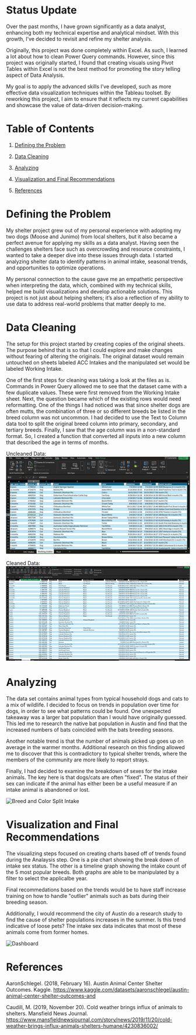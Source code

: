 # Status Update
Over the past months, I have grown significantly as a data analyst, enhancing both my technical expertise and analytical mindset. With this growth, I’ve decided to revisit and refine my shelter analysis.

Originally, this project was done completely within Excel. As such, I learned a lot about how to clean Power Query commands. However, since this project was originally started, I found that creating visuals using Pivot Tables within Excel is not the best method for promoting the story telling aspect of Data Analysis. 

My goal is to apply the advanced skills I’ve developed, such as more effective data visualization techniques within the Tableau toolset. By reworking this project, I aim to ensure that it reflects my current capabilities and showcase the value of data-driven decision-making.


# Table of Contents
1. [Defining the Problem](https://github.com/Mchapa817/Animal_Shelter_Analysis_and_Visualization#defining-the-problem)

2. [Data Cleaning](https://github.com/Mchapa817/Animal_Shelter_Analysis_and_Visualization#data-cleaning)
   
4. [Analyzing](https://github.com/Mchapa817/Animal_Shelter_Analysis_and_Visualization#analyzing)
   
6. [Visualization and Final Recommendations](https://github.com/Mchapa817/Animal_Shelter_Analysis_and_Visualization#visualization-and-final-recommendations)
   
8. [References](https://github.com/Mchapa817/Animal_Shelter_Analysis_and_Visualization?tab=readme-ov-file#references)

# Defining the Problem
My shelter project grew out of my personal experience with adopting my two dogs (Moose and Junimo) from local shelters, but it also became a perfect avenue for applying my skills as a data analyst. Having seen the challenges shelters face such as overcrowding and resource constraints, I wanted to take a deeper dive into these issues through data. I started analyzing shelter data to identify patterns in animal intake, seasonal trends, and opportunities to optimize operations. 

My personal connection to the cause gave me an empathetic perspective when interpreting the data, which, combined with my technical skills, helped me build visualizations and develop actionable solutions. This project is not just about helping shelters; it’s also a reflection of my ability to use data to address real-world problems that matter deeply to me.

# Data Cleaning

The setup for this project started by creating copies of the original sheets. The purpose behind that is so that I could explore and make changes without fearing of altering the originals. The original dataset would remain untouched on sheets labeled ACC Intakes and the manipulated set would be labeled Working Intake.

One of the first steps for cleaning was taking a look at the files as is. Commands in Power Query allowed me to see that the dataset came with a few duplicate values. These were first removed from the Working Intake sheet. Next, the question became which of the existing rows would need reformatting. One of the things I had noticed was that since shelter dogs are often mutts, the combination of three or so different breeds be listed in the breed column was not uncommon. I had decided to use the Text to Column data tool to split the original breed column into primary, secondary, and tertiary breeds. Finally, I saw that the age column was in a non-standard format. So, I created a function that converted all inputs into a new column that described the age in terms of months.

Uncleaned Data:
![Uncleaned Intakes](https://github.com/Mchapa817/Animal_Shelter_Analysis_and_Visualization/blob/main/Uncleaned%20Data.png)

Cleaned Data:
![Cleaned Intakes](https://github.com/Mchapa817/Animal_Shelter_Analysis_and_Visualization/blob/main/Cleaned%20Data.png)

# Analyzing
The data set contains animal types from typical household dogs and cats to a mix of wildlife. I decided to focus on trends in population over time for dogs, in order to see what patterns could be found. One unexpected takeaway was a larger bat population than I would have originally guessed. This led me to research the native bat population in Austin and find that the increased numbers of bats coincided with the bats breeding seasons.

Another notable trend is that the number of animals picked up goes up on average in the warmer months. Additional research on this finding allowed me to discover that this is contradictory to typical shelter trends, where the members of the community are more likely to report strays. 

Finally, I had decided to examine the breakdown of sexes for the intake animals. The key here is that dogs/cats are often "fixed". The status of their sex can indicate if the animal has either been be a useful measure if an intake animal is abandoned or lost.


![Breed and Color Split Intake](https://github.com/Mchapa817/shelter_workbook/assets/124482275/dd4f4788-3611-4fec-a5d8-abae1f732228)

# Visualization and Final Recommendations

The visualizing steps focused on creating charts based off of trends found during the Analaysis step. One is a pie chart showing the break down of intake sex status. The other is a timeline graph showing the intake count of the 5 most popular breeds. Both graphs are able to be manipulated by a filter to select the applicalbe year. 

Final recommedations based on the trends would be to have staff increase training on how to handle "outlier" animals such as bats during their breeding season. 

Additionally, I would recommend the city of Austin do a research study to find the cause of shelter populations increases in the summer. Is this trend indicative of loose pets? The intake sex data indicates that most of these animals come from former homes.

![Dashboard ](https://github.com/Mchapa817/shelter_workbook/assets/124482275/8becbbbc-24ca-4d8f-9fa8-5285e302911a)

# References
AaronSchlegel. (2018, February 16). Austin Animal Center Shelter Outcomes. Kaggle. https://www.kaggle.com/datasets/aaronschlegel/austin-animal-center-shelter-outcomes-and 

Caudill, M. (2019, November 20). Cold weather brings influx of animals to shelters. Mansfield News Journal. https://www.mansfieldnewsjournal.com/story/news/2019/11/20/cold-weather-brings-influx-animals-shelters-humane/4230836002/ 
